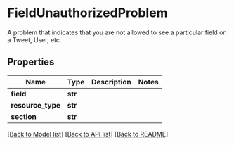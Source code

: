 # FieldUnauthorizedProblem

A problem that indicates that you are not allowed to see a particular field on a Tweet, User, etc.

## Properties
Name | Type | Description | Notes
------------ | ------------- | ------------- | -------------
**field** | **str** |  | 
**resource_type** | **str** |  | 
**section** | **str** |  | 

[[Back to Model list]](../README.md#documentation-for-models) [[Back to API list]](../README.md#documentation-for-api-endpoints) [[Back to README]](../README.md)


